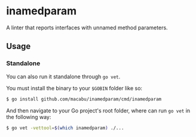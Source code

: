 # inamedparam

A linter that reports interfaces with unnamed method parameters.

## Usage 

### Standalone
You can also run it standalone through `go vet`.  

You must install the binary to your `$GOBIN` folder like so:
```sh
$ go install github.com/macabu/inamedparam/cmd/inamedparam
```

And then navigate to your Go project's root folder, where can run `go vet` in the following way:
```sh
$ go vet -vettool=$(which inamedparam) ./...
```
